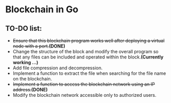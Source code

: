 # Blockchain in Go

## TO-DO list:
* ~~Ensure that this blockchain program works well after deploying a virtual node with a port.~~**(DONE)**<br>
* Change the structure of the block and modify the overall program so that any files can be included and operated within the block.**(Currently working ...)**<br>
* Add file compression and decompression.<br>
* Implement a function to extract the file when searching for the file name on the blockchain.<br>
* ~~Implement a function to access the blockchain network using an IP address.~~**(DONE)**<br>
* Modify the blockchain network accessible only to authorized users.<br>
